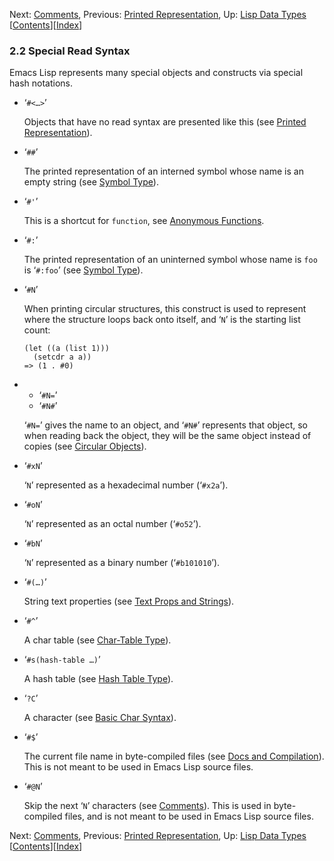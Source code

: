 <!-- This is the GNU Emacs Lisp Reference Manual
corresponding to Emacs version 27.2.

Copyright (C) 1990-1996, 1998-2021 Free Software Foundation,
Inc.

Permission is granted to copy, distribute and/or modify this document
under the terms of the GNU Free Documentation License, Version 1.3 or
any later version published by the Free Software Foundation; with the
Invariant Sections being "GNU General Public License," with the
Front-Cover Texts being "A GNU Manual," and with the Back-Cover
Texts as in (a) below.  A copy of the license is included in the
section entitled "GNU Free Documentation License."

(a) The FSF's Back-Cover Text is: "You have the freedom to copy and
modify this GNU manual.  Buying copies from the FSF supports it in
developing GNU and promoting software freedom." -->

<!-- Created by GNU Texinfo 6.7, http://www.gnu.org/software/texinfo/ -->

Next: [Comments](Comments.html), Previous: [Printed Representation](Printed-Representation.html), Up: [Lisp Data Types](Lisp-Data-Types.html)   \[[Contents](index.html#SEC_Contents "Table of contents")]\[[Index](Index.html "Index")]

### 2.2 Special Read Syntax

Emacs Lisp represents many special objects and constructs via special hash notations.

*   ‘`#<…>`’

    Objects that have no read syntax are presented like this (see [Printed Representation](Printed-Representation.html)).

*   ‘`##`’

    The printed representation of an interned symbol whose name is an empty string (see [Symbol Type](Symbol-Type.html)).

*   ‘`#'`’

    This is a shortcut for `function`, see [Anonymous Functions](Anonymous-Functions.html).

*   ‘`#:`’

    The printed representation of an uninterned symbol whose name is `foo` is ‘`#:foo`’ (see [Symbol Type](Symbol-Type.html)).

*   ‘`#N`’

    When printing circular structures, this construct is used to represent where the structure loops back onto itself, and ‘`N`’ is the starting list count:

        (let ((a (list 1)))
          (setcdr a a))
        => (1 . #0)

*   *   ‘`#N=`’
    *   ‘`#N#`’

    ‘`#N=`’ gives the name to an object, and ‘`#N#`’ represents that object, so when reading back the object, they will be the same object instead of copies (see [Circular Objects](Circular-Objects.html)).

*   ‘`#xN`’

    ‘`N`’ represented as a hexadecimal number (‘`#x2a`’).

*   ‘`#oN`’

    ‘`N`’ represented as an octal number (‘`#o52`’).

*   ‘`#bN`’

    ‘`N`’ represented as a binary number (‘`#b101010`’).

*   ‘`#(…)`’

    String text properties (see [Text Props and Strings](Text-Props-and-Strings.html)).

*   ‘`#^`’

    A char table (see [Char-Table Type](Char_002dTable-Type.html)).

*   ‘`#s(hash-table …)`’

    A hash table (see [Hash Table Type](Hash-Table-Type.html)).

*   ‘`?C`’

    A character (see [Basic Char Syntax](Basic-Char-Syntax.html)).

*   ‘`#$`’

    The current file name in byte-compiled files (see [Docs and Compilation](Docs-and-Compilation.html)). This is not meant to be used in Emacs Lisp source files.

*   ‘`#@N`’

    Skip the next ‘`N`’ characters (see [Comments](Comments.html)). This is used in byte-compiled files, and is not meant to be used in Emacs Lisp source files.

Next: [Comments](Comments.html), Previous: [Printed Representation](Printed-Representation.html), Up: [Lisp Data Types](Lisp-Data-Types.html)   \[[Contents](index.html#SEC_Contents "Table of contents")]\[[Index](Index.html "Index")]
